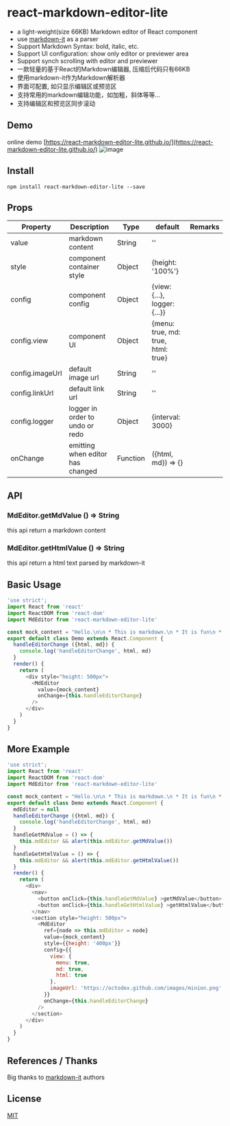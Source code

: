 # react-markdown-editor-lite

* a light-weight(size 66KB) Markdown editor of React component
* use [markdown-it](https://github.com/markdown-it/markdown-it) as a parser
* Support Markdown Syntax: bold, italic, etc.
* Support UI configuration: show only editor or previewer area
* Support synch scrolling with editor and previewer
* 一款轻量的基于React的Markdown编辑器, 压缩后代码只有66KB
* 使用markdown-it作为Markdown解析器
* 界面可配置, 如只显示编辑区或预览区
* 支持常用的markdown编辑功能，如加粗，斜体等等...
* 支持编辑区和预览区同步滚动

## Demo

online demo [https://react-markdown-editor-lite.github.io/](https://react-markdown-editor-lite.github.io/)
![image](https://github.com//HarryChen0506/react-markdown-editor-lite/blob/master/example/react-markdown-editor-lite-v-0-3-2.PNG?raw=true)

## Install

```
npm install react-markdown-editor-lite --save
```

## Props

| Property | Description | Type | default | Remarks |
| --- | --- | --- | --- | --- |
| value | markdown content | String | '' |  |
| style | component container style | Object | {height: '100%'} |  |
| config | component config | Object | {view: {...}, logger: {...}} |  |
| config.view | component UI | Object | {menu: true, md: true, html: true} |  |
| config.imageUrl | default image url | String | '' | |
| config.linkUrl | default link url | String | '' | |
| config.logger | logger in order to undo or redo | Object | {interval: 3000} | |
| onChange | emitting when editor has changed | Function | ({html, md}) => {} |  |

## API

### MdEditor.getMdValue () => String

this api return a markdown content 

### MdEditor.getHtmlValue () => String

this api return a html text parsed by markdown-it

## Basic Usage

```js
'use strict';
import React from 'react'
import ReactDOM from 'react-dom'
import MdEditor from 'react-markdown-editor-lite'

const mock_content = "Hello.\n\n * This is markdown.\n * It is fun\n * Love it or leave it."
export default class Demo extends React.Component {
  handleEditorChange ({html, md}) {    
    console.log('handleEditorChange', html, md)
  }
  render() {
    return (      
      <div style="height: 500px">
        <MdEditor
          value={mock_content}
          onChange={this.handleEditorChange} 
        />                
      </div>
    )
  }
}
```

## More Example

```js
'use strict';
import React from 'react'
import ReactDOM from 'react-dom'
import MdEditor from 'react-markdown-editor-lite'

const mock_content = "Hello.\n\n * This is markdown.\n * It is fun\n * Love it or leave it."
export default class Demo extends React.Component {
  mdEditor = null
  handleEditorChange ({html, md}) {    
    console.log('handleEditorChange', html, md)
  }
  handleGetMdValue = () => {   
    this.mdEditor && alert(this.mdEditor.getMdValue())      
  }
  handleGetHtmlValue = () => {    
    this.mdEditor && alert(this.mdEditor.getHtmlValue())      
  }
  render() {
    return (      
      <div>
        <nav>
          <button onClick={this.handleGetMdValue} >getMdValue</button>  
          <button onClick={this.handleGetHtmlValue} >getHtmlValue</button>  
        </nav>
        <section style="height: 500px">
          <MdEditor 
            ref={node => this.mdEditor = node}
            value={mock_content}
            style={{height: '400px'}}
            config={{
              view: {
                menu: true,
                md: true,
                html: true
              },
              imageUrl: 'https://octodex.github.com/images/minion.png'
            }}
            onChange={this.handleEditorChange} 
          />
        </section>                        
      </div>      
    )
  }
}
```

## References / Thanks

Big thanks to [markdown-it](https://github.com/markdown-it/markdown-it) authors

## License

[MIT](https://github.com/HarryChen0506/react-markdown-editor-lite/blob/master/LICENSE)

